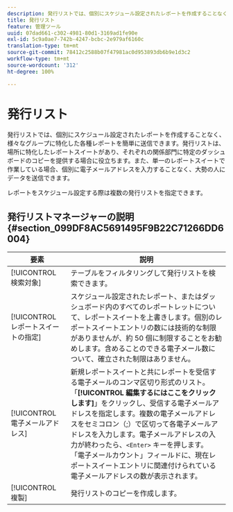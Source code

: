 ```yaml
---
description: 発行リストでは、個別にスケジュール設定されたレポートを作成することなく、様々なグループに特化した各種レポートを簡単に送信できます。発行リストは、場所に特化したレポートスイートがあり、それぞれの関係部門に特定のダッシュボードのコピーを提供する場合に役立ちます。また、単一のレポートスイートで作業している場合、個別に電子メールアドレスを入力することなく、大勢の人にデータを送信できます。
title: 発行リスト
feature: 管理ツール
uuid: 07dad661-c302-4981-80d1-3169ad1fe90e
exl-id: 5c9a0ae7-742b-4247-bcbc-2e979af6160c
translation-type: tm+mt
source-git-commit: 78412c2588b07f47981ac0d953893db6b9e1d3c2
workflow-type: tm+mt
source-wordcount: '312'
ht-degree: 100%

---
```


# 発行リスト

発行リストでは、個別にスケジュール設定されたレポートを作成することなく、様々なグループに特化した各種レポートを簡単に送信できます。発行リストは、場所に特化したレポートスイートがあり、それぞれの関係部門に特定のダッシュボードのコピーを提供する場合に役立ちます。また、単一のレポートスイートで作業している場合、個別に電子メールアドレスを入力することなく、大勢の人にデータを送信できます。

レポートをスケジュール設定する際は複数の発行リストを指定できます。

## 発行リストマネージャーの説明  {#section_099DF8AC5691495F9B22C71266DD6004}

| 要素 | 説明 |
|--- |--- |
| [!UICONTROL 検索対象] | テーブルをフィルタリングして発行リストを検索できます。 |
| [!UICONTROL レポートスイートの指定] | スケジュール設定されたレポート、またはダッシュボード内のすべてのレポートレットについて、レポートスイートを上書きします。個別のレポートスイートエントリの数には技術的な制限がありませんが、約 50 個に制限することをお勧めします。含めることのできる電子メール数について、確立された制限はありません。 |
| [!UICONTROL 電子メールアドレス] | 新規レポートスイートと共にレポートを受信する電子メールのコンマ区切り形式のリスト。「**[!UICONTROL 編集するにはここをクリックします]**」をクリックし、受信する電子メールアドレスを指定します。複数の電子メールアドレスをセミコロン（;）で区切って各電子メールアドレスを入力します。電子メールアドレスの入力が終わったら、`<Enter>` キーを押します。<br>「電子メールカウント」フィールドに、現在レポートスイートエントリに関連付けられている電子メールアドレスの数が表示されます。 |
| [!UICONTROL 複製] | 発行リストのコピーを作成します。 |

